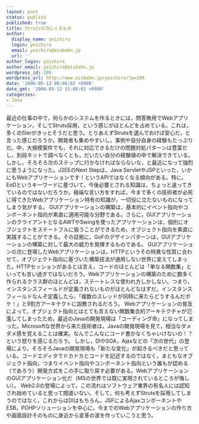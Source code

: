 ```yaml
---
layout: post
status: publish
published: true
title: Strutsの次にくるもの
author:
  display_name: yoichiro
  login: yoichiro
  email: yoichiro@eisbahn.jp
  url: ''
author_login: yoichiro
author_email: yoichiro@eisbahn.jp
wordpress_id: 209
wordpress_url: http://www.eisbahn.jp/yoichiro/?p=209
date: '2006-05-13 00:06:02 +0900'
date_gmt: '2006-05-12 15:06:02 +0900'
categories:
- Java
---
```


最近の仕事の中で，何らかのシステムを作るときには，問答無用でWebアプリケーション，そしてStruts採用，という感じがほとんどを占めている。これは，多くのSIerがきっとそうだと思う。とりあえずStrutsを選んでおけば安心だ，と言った感じだろうか。開発者も集めやすいし，事例や自分自身の経験もたっぷりだ。中，大規模案件でも，それに対応できるだけの問題対処パターンは豊富だし，別段ネットで調べなくとも，だいたい自分の経験値の中で解決できている。
しかし，そろそろ次のステップに行かなければならないな，と最近になって強烈に思うようになった。J2EEのNext Stepは，Java ServletやJSPといった，いかにもWebアプリケーションです！というAPIではなくなる傾向がある。特に，EoDというキーワードに基づいて，今後必要とされる知識は，ちょっと違ってきているのではないだろうか。極端な言い方をすれば，今まで多くの技術者が必死に得てきたWebアプリケーション特有の知識が，一切役に立たないものになってしまう気がする。
GUIアプリケーションの構築は，基本的にイベント指向やコンポーネント指向が素直に適用可能な分野である。さらに，GUIアプリケーションのクライアントとなるAWTやSwingを使ったアプリケーションは，個別にオブジェクトをステートフルに扱うことができるため，オブジェクト指向を素直に実践することができる。その証拠に，GoFのデザインパターンは，GUIアプリケーションの構築に対して最大の威力を発揮するものである。
GUIアプリケーションの次に登場したWebアプリケーションは，HTTPというその特異な性質に合わせて，オブジェクト指向に基づいた構築技法が通用しない世界に変えてしまった。HTTPセッションがあるとは言え，コードのほとんどは「単なる関数集」といっても言い過ぎではないだろう。Webアプリケーションの構築のために数多く作られるクラス群のほとんどは，ステートレスな使われ方しかしない。つまり，インスタンスフィールドが定義されないものがほとんどなはずだ。インスタンスフィールドなんぞ定義したら，「複数のスレッドが同時に来たらどうするんだボケ！」と9割方アーキテクトに説教されるだろう。
Webアプリケーションの普及によって，オブジェクト指向とはとても言えない関数集合的アーキテクチャが氾濫してしまったため，最近のJavaの開発現場は「コーディング命」になってしまった。Microsoftな世界から来た技術者は，Javaの開発現場を見て，相当なダメダメ感を覚えることは確実。なんでこんなにコード書かなくちゃいけないの！？という怒りを感じるだろう。
しかし，DIやSOA，Ajaxなどの「次の世代」の登場により，そろそろJavaの開発現場も「新たな変化」が起きるべきだと思っている。コードエディタでドカドカとコードを記述するのではなく，まともなオブジェクト指向，つまりイベント指向やコンポーネント指向という誰もが認める（であろう）開発方式をこの手に取り戻す必要がある。WebアプリケーションのGUIアプリケーション化だ（MSの世界では既に実現されているところが悔しい）。
Web2.0の登場によって，この流れはソフトウェア業界の有名人には認知され始めていると思って間違いない。そして，何も考えずStrutsを採用してしまうのではなく，これからはDIはもちろん，JSFによるAjaxコンポーネントやESB，POHPソリューションを中心に，今までのWebアプリケーションの作り方や画面設計そのものに身近から変革の波を作っていこうと思う。
